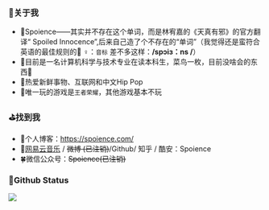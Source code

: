 ### 🎈关于我

- 🎃Spoience——其实并不存在这个单词，而是林宥嘉的《天真有邪》的官方翻译“ Spoiled Innocence”,后来自己造了个不存在的“单词”（我觉得还是蛮符合英语的最佳规则的🤷 ‍ ♀️：`音标` 差不多这样：**/spɔiɜ：ns /**）
- 👔目前是一名计算机科学与技术专业在读本科生，菜鸟一枚，目前没啥会的东西🥺
- 🎨热爱新鲜事物、互联网和中文Hip Pop
- 🎯唯一玩的游戏是`王者荣耀`，其他游戏基本不玩

### ⛳找到我

- 📖个人博客：https://spoience.com/
- 🍻[网易云音乐](https://music.163.com/#/user/home?id=124164615) / ~~微博 (已注销)~~/Github/ 知乎 / 酷安：Spoience
- 🍀微信公众号：~~Spoience(已注销)~~

### 🍼Github Status
![](https://github-readme-stats.vercel.app/api?username=Spoience&show_icons=true&title_color=fffffc&icon_color=FFFFFF&text_color=FFFFFF&bg_color=fa9191)
